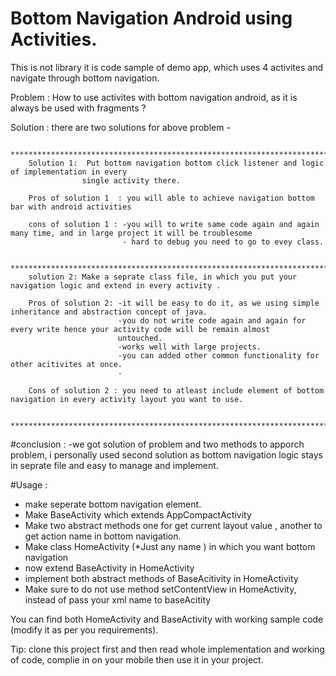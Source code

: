 # Bottom Navigation Android using Activities.

This is not library it is code sample of demo app, which uses 4 activites and navigate through bottom navigation.



Problem : How to use activites with bottom navigation android, as it is always be used with fragments ?

Solution : there are two solutions for above problem -

        **************************************************************************************************************************
        Solution 1:  Put bottom navigation bottom click listener and logic of implementation in every
                    single activity there.

        Pros of solution 1  : you will able to achieve navigation bottom bar with android activities

        cons of solution 1 : -you will to write same code again and again many time, and in large project it will be troublesome
                             - hard to debug you need to go to evey class.

        ****************************************************************************************************************************
        solution 2: Make a seprate class file, in which you put your navigation logic and extend in every activity .

        Pros of solution 2: -it will be easy to do it, as we using simple inheritance and abstraction concept of java.
                            -you do not write code again and again for every write hence your activity code will be remain almost
                            untouched.
                            -works well with large projects.
                            -you can added other common functionality for other acitivites at once.
                            -

        Cons of solution 2 : you need to atleast include element of bottom navigation in every activity layout you want to use.

        *********************************************************************************************************************************

#conclusion : 
-we got solution of problem and two methods to apporch problem, i personally used second solution as bottom navigation logic stays in seprate file and easy to manage and implement.

#Usage :
- make seperate bottom navigation element.
- Make BaseActivity which extends AppCompactActivity
- Make two abstract methods one for get current layout value , another to get action name in bottom navigation.
- Make class HomeActivity (*Just any name )   in which you want bottom navigation
- now extend BaseActivity in HomeActivity
- implement both abstract methods of BaseAcitivity in HomeActivity
- Make sure to do not use method setContentView in HomeActivity, instead of pass your xml name to baseAcitity

You can find both HomeActivity and BaseActivity with working sample code (modify it as per you requirements).

Tip: clone this project first and then read whole implementation and working of code, complie in on your mobile then use it in your project.

